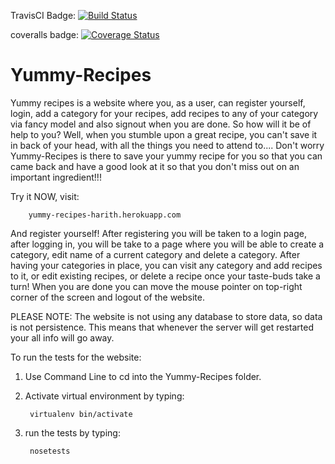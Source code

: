 TravisCI Badge: [![Build Status](https://travis-ci.org/HarithJ/Yummy-Recipes.svg?branch=restructuring-ch2)](https://travis-ci.org/HarithJ/Yummy-Recipes)

coveralls badge: [![Coverage Status](https://coveralls.io/repos/github/HarithJ/Yummy-Recipes/badge.svg?branch=restructuring-ch2)](https://coveralls.io/github/HarithJ/Yummy-Recipes)


# Yummy-Recipes

Yummy recipes is a website where you, as a user, can register yourself, login, add a category for your recipes, add recipes to any of your category via fancy model and also signout when you are done. So how will it be of help to you? Well, when you stumble upon a great recipe, you can't save it in back of your head, with all the things you need to attend to.... Don't worry Yummy-Recipes is there to save your yummy recipe for you so that you can came back and have a good look at it so that you don't miss out on an important ingredient!!!

Try it NOW, visit:

        yummy-recipes-harith.herokuapp.com
        
And register yourself! After registering you will be taken to a login page, after logging in, you will be take to a page where you will be able to create a category, edit name of a current category and delete a category. After having your categories in place, you can visit any category and add recipes to it, or edit existing recipes, or delete a recipe once your taste-buds take a turn! When you are done you can move the mouse pointer on top-right corner of the screen and logout of the website.

PLEASE NOTE: The website is not using any database to store data, so data is not persistence. This means that whenever the server will get restarted your all info will go away.


To run the tests for the website:

1. Use Command Line to cd into the Yummy-Recipes folder.

2. Activate virtual environment by typing:

        virtualenv bin/activate
        
3. run the tests by typing:

        nosetests
        
